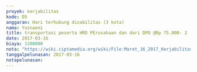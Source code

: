 ```yaml
---
proyek: kerjabilitas
kode: D5
anggaran: Hari terhubung disabilitas (3 kota)
nama: Yusnaeni
title: transportasi peserta HRD PErusahaan dan dari DPO @Rp 75.000- 2
date: 2017-03-16
biaya: 1200000
nota: "https://wiki.ciptamedia.org/wiki/File:Maret_16_2017_Kerjabilitas_D5_transport_peserta_2_Neni.png"
tanggalpelunasan: 2017-03-16
notapelunasan:
---
```

